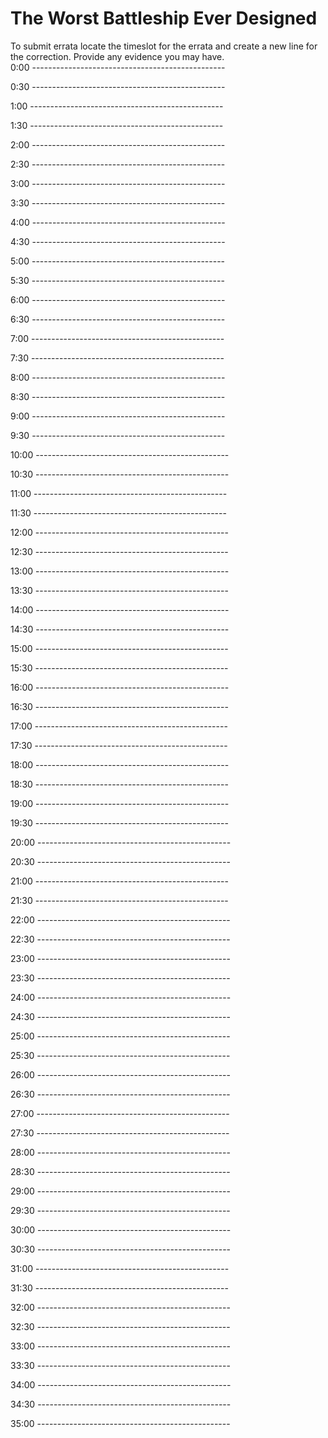 # The Worst Battleship Ever Designed  
  
To submit errata locate the timeslot for the errata and create a new line for the correction.
Provide any evidence you may have.  
0:00 ------------------------------------------------



0:30 ------------------------------------------------



1:00 ------------------------------------------------



1:30 ------------------------------------------------



2:00 ------------------------------------------------



2:30 ------------------------------------------------



3:00 ------------------------------------------------



3:30 ------------------------------------------------



4:00 ------------------------------------------------



4:30 ------------------------------------------------



5:00 ------------------------------------------------



5:30 ------------------------------------------------



6:00 ------------------------------------------------



6:30 ------------------------------------------------



7:00 ------------------------------------------------



7:30 ------------------------------------------------



8:00 ------------------------------------------------



8:30 ------------------------------------------------



9:00 ------------------------------------------------



9:30 ------------------------------------------------



10:00 ------------------------------------------------



10:30 ------------------------------------------------



11:00 ------------------------------------------------



11:30 ------------------------------------------------



12:00 ------------------------------------------------



12:30 ------------------------------------------------



13:00 ------------------------------------------------



13:30 ------------------------------------------------



14:00 ------------------------------------------------



14:30 ------------------------------------------------



15:00 ------------------------------------------------



15:30 ------------------------------------------------



16:00 ------------------------------------------------



16:30 ------------------------------------------------



17:00 ------------------------------------------------



17:30 ------------------------------------------------



18:00 ------------------------------------------------



18:30 ------------------------------------------------



19:00 ------------------------------------------------



19:30 ------------------------------------------------



20:00 ------------------------------------------------



20:30 ------------------------------------------------



21:00 ------------------------------------------------



21:30 ------------------------------------------------



22:00 ------------------------------------------------



22:30 ------------------------------------------------



23:00 ------------------------------------------------



23:30 ------------------------------------------------



24:00 ------------------------------------------------



24:30 ------------------------------------------------



25:00 ------------------------------------------------



25:30 ------------------------------------------------



26:00 ------------------------------------------------



26:30 ------------------------------------------------



27:00 ------------------------------------------------



27:30 ------------------------------------------------



28:00 ------------------------------------------------



28:30 ------------------------------------------------



29:00 ------------------------------------------------



29:30 ------------------------------------------------



30:00 ------------------------------------------------



30:30 ------------------------------------------------



31:00 ------------------------------------------------



31:30 ------------------------------------------------



32:00 ------------------------------------------------



32:30 ------------------------------------------------



33:00 ------------------------------------------------



33:30 ------------------------------------------------



34:00 ------------------------------------------------



34:30 ------------------------------------------------



35:00 ------------------------------------------------



